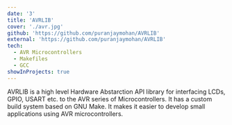 ```yaml
---
date: '3'
title: 'AVRLIB'
cover: './avr.jpg'
github: 'https://github.com/puranjaymohan/AVRLIB'
external: 'https://github.com/puranjaymohan/AVRLIB'
tech:
  - AVR Microcontrollers
  - Makefiles
  - GCC
showInProjects: true
---
```


AVRLIB is a high level Hardware Abstarction API library for interfacing LCDs, GPIO, USART etc. to the AVR series of Microcontrollers. It has a custom build system based on GNU Make. It makes it easier to develop small applications using AVR microcontrollers.
